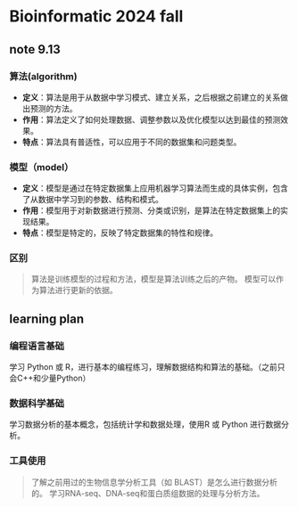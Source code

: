 # Bioinformatic 2024 fall
## note 9.13

### 算法(algorithm)

- **定义**：算法是用于从数据中学习模式、建立关系，之后根据之前建立的关系做出预测的方法。
- **作用**：算法定义了如何处理数据、调整参数以及优化模型以达到最佳的预测效果。
- **特点**：算法具有普适性，可以应用于不同的数据集和问题类型。

### **模型（model）**

- **定义**：模型是通过在特定数据集上应用机器学习算法而生成的具体实例，包含了从数据中学习到的参数、结构和模式。
- **作用**：模型用于对新数据进行预测、分类或识别，是算法在特定数据集上的实现结果。
- **特点**：模型是特定的，反映了特定数据集的特性和规律。

### **区别**

>算法是训练模型的过程和方法，模型是算法训练之后的产物。
> 模型可以作为算法进行更新的依据。

## learning plan
### 编程语言基础
学习 Python 或 R，进行基本的编程练习，理解数据结构和算法的基础。（之前只会C++和少量Python）
### 数据科学基础
学习数据分析的基本概念，包括统计学和数据处理，使用R 或 Python 进行数据分析。
### 工具使用
>了解之前用过的生物信息学分析工具（如 BLAST）是怎么进行数据分析的。
>学习RNA-seq、DNA-seq和蛋白质组数据的处理与分析方法。

